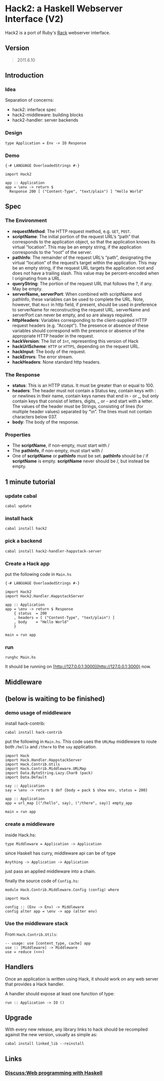 Hack2: a Haskell Webserver Interface (V2)
========================================

Hack2 is a port of Ruby's [Rack](http://rack.rubyforge.org/) webserver interface.

Version
-------

> 2011.6.10

Introduction
------------

### Idea

Separation of concerns:

* hack2: interface spec
* hack2-middleware: building blocks
* hack2-handler: server backends

### Design

    type Application = Env -> IO Response

### Demo

    {-# LANGUAGE OverloadedStrings #-}

    import Hack2

    app :: Application
    app = \env -> return $
      Response 200 [ ("Content-Type", "text/plain") ] "Hello World"
    

Spec
----

### The Environment

* __requestMethod__: The HTTP request method, e.g. `GET`, `POST`.
* __scriptName__: The initial portion of the request URL‘s “path” that corresponds to the application object, so that the application knows its virtual “location”. This may be an empty string, if the application corresponds to the “root” of the server.
* __pathInfo__: The remainder of the request URL‘s “path”, designating the virtual “location” of the request‘s target within the application. This may be an empty string, if the request URL targets the application root and does not have a trailing slash. This value may be percent-encoded when I originating from a URL.
* __queryString__: The portion of the request URL that follows the ?, if any. May be empty.
* __serverName, serverPort__: When combined with scriptName and pathInfo, these variables can be used to complete the URL. Note, however, that `Host` in http field, if present, should be used in preference to serverName for reconstructing the request URL. serverName and serverPort can never be empty, and so are always required.
* __httpHeaders__: Variables corresponding to the client-supplied HTTP request headers (e.g. "Accept"). The presence or absence of these variables should correspond with the presence or absence of the appropriate HTTP header in the request. 
* __hackVersion__: The list of `Int`, representing this version of Hack
* __hackUrlScheme__: `HTTP` or `HTTPS`, depending on the request URL. 
* __hackInput__: The body of the request.
* __hackErrors__: The error stream.
* __hackHeaders__: None standard http headers.


### The Response

* __status__: This is an HTTP status. It must be greater than or equal to 100. 
* __headers__: The header must not contain a Status key, contain keys with : or newlines in their name, contain keys names that end in - or _, but only contain keys that consist of letters, digits, _ or - and start with a letter. The values of the header must be Strings, consisting of lines (for multiple header values) separated by “\n”. The lines must not contain characters below 037.
* __body__: The body of the response.

### Properties

* The __scriptName__, if non-empty, must start with /
* The __pathInfo__, if non-empty, must start with /
* One of __scriptName__ or __pathInfo__ must be set. __pathInfo__ should be / if __scriptName__ is empty. __scriptName__ never should be /, but instead be empty.


1 minute tutorial
-----------------

### update cabal

    cabal update
    
### install hack

    cabal install hack2

### pick a backend

    cabal install hack2-handler-happstack-server

### Create a Hack app

put the following code in `Main.hs`

    {-# LANGUAGE OverloadedStrings #-}

    import Hack2
    import Hack2.Handler.HappstackServer

    app :: Application
    app = \env -> return $ Response 
        { status  = 200
        , headers = [ ("Content-Type", "text/plain") ]
        , body    = "Hello World"
        }

    main = run app


### run

    runghc Main.hs

It should be running on [http://127.0.0.1:3000](http://127.0.0.1:3000) now.

Middleware
-----------

(below is waiting to be finished)
------------------------------------------


### demo usage of middleware

install hack-contrib:

    cabal install hack-contrib

put the following in `Main.hs`. This code uses the `URLMap` middleware to route both `/hello` and `/there` to the `say` application.

    import Hack
    import Hack.Handler.HappstackServer
    import Hack.Contrib.Utils
    import Hack.Contrib.Middleware.URLMap
    import Data.ByteString.Lazy.Char8 (pack)
    import Data.Default
    
    say :: Application
    say = \env -> return $ def {body = pack $ show env, status = 200}

    app :: Application
    app = url_map [("/hello", say), ("/there", say)] empty_app

    main = run app

### create a middleware

inside Hack.hs:

    type Middleware = Application -> Application

since Haskell has curry, middleware api can be of type

    Anything -> Application -> Application

just pass an applied middleware into a chain.

finally the source code of `Config.hs`:

    module Hack.Contrib.Middleware.Config (config) where

    import Hack

    config :: (Env -> Env) -> Middleware
    config alter app = \env -> app (alter env)


### Use the middleware stack

From `Hack.Contrib.Utils`:

    -- usage: use [content_type, cache] app
    use :: [Middleware] -> Middleware
    use = reduce (<<<)

Handlers
--------

Once an application is written using Hack, it should work on any web server that provides a Hack handler.

A handler should expose at least one function of type:

    run :: Application -> IO ()

Upgrade
-------

With every new release, any library links to hack should be recompiled against the new version, usually as simple as:

    cabal install linked_lib --reinstall

Links
-----

### [Discuss:Web programming with Haskell](http://www.haskell.org/mailman/listinfo/web-devel)


